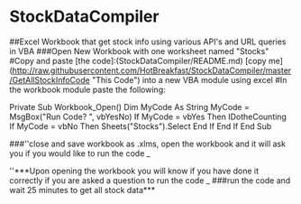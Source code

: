 # StockDataCompiler
##Excel Workbook that get stock info using various API's and URL queries in VBA
###Open New Workbook with one worksheet named "Stocks"
#Copy and paste 
[the code]:(StockDataCompiler/README.md)
[copy me]       (http://raw.githubusercontent.com/HotBreakfast/StockDataCompiler/master/GetAllStockInfoCode "This Code") into a new VBA module using excel
#In the workbook module paste the following:

Private Sub Workbook_Open()
Dim MyCode As String
MyCode = MsgBox("Run Code? ", vbYesNo)
If MyCode = vbYes Then
        IDotheCounting
If MyCode = vbNo Then
        Sheets("Stocks").Select
End If
End If
End Sub

###''close and save workbook as .xlms, open the workbook and it will ask you if you would like to run the code _
<P/>''***Upon opening the workbook you will know if you have done it correctly if you are asked a question to run the code _
###run the code and wait 25 minutes to get all stock data***</P>
